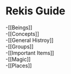 # Rekis Guide

-[[Beings]]  
-[[Concepts]]  
-[[General Histroy]]  
-[[Groups]]  
-[[Important Items]]  
-[[Magic]]  
-[[Places]]
